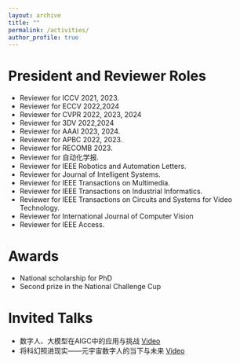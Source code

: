 ```yaml
---
layout: archive
title: ""
permalink: /activities/
author_profile: true
---
```




President and Reviewer Roles
======
* Reviewer for ICCV 2021, 2023.
* Reviewer for ECCV 2022,2024
* Reviewer for CVPR 2022, 2023, 2024
* Reviewer for 3DV 2022,2024
* Reviewer for AAAI 2023, 2024.
* Reviewer for APBC 2022, 2023.
* Reviewer for RECOMB 2023.
* Reviewer for 自动化学报.
* Reviewer for IEEE Robotics and Automation Letters.
* Reviewer for Journal of Intelligent Systems.
* Reviewer for IEEE Transactions on Multimedia.
* Reviewer for IEEE Transactions on Industrial Informatics.
* Reviewer for IEEE Transactions on Circuits and Systems for Video Technology.
* Reviewer for International Journal of Computer Vision
* Reviewer for IEEE Access.


Awards
======
* National scholarship for PhD
* Second prize in the National Challenge Cup


Invited Talks
======
* 数字人、大模型在AIGC中的应用与挑战 [Video](https://www.bilibili.com/video/BV1Xh4y1F7Ec/?spm_id_from=333.337.search-card.all.click&vd_source=9b8cafd86a6ccf076687721b5d1561be)
* 将科幻照进现实——元宇宙数字人的当下与未来 [Video](https://www.bilibili.com/video/BV1Ld4y177M9/?spm_id_from=333.337.search-card.all.click&vd_source=9b8cafd86a6ccf076687721b5d1561be)
